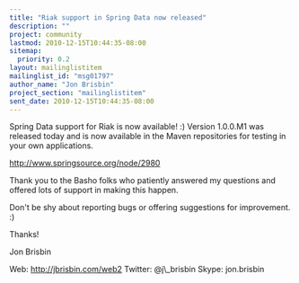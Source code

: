 ```yaml
---
title: "Riak support in Spring Data now released"
description: ""
project: community
lastmod: 2010-12-15T10:44:35-08:00
sitemap:
  priority: 0.2
layout: mailinglistitem
mailinglist_id: "msg01797"
author_name: "Jon Brisbin"
project_section: "mailinglistitem"
sent_date: 2010-12-15T10:44:35-08:00
---
```



Spring Data support for Riak is now available! :) Version 1.0.0.M1 was released 
today and is now available in the Maven repositories for testing in your own 
applications.

http://www.springsource.org/node/2980

Thank you to the Basho folks who patiently answered my questions and offered 
lots of support in making this happen.

Don't be shy about reporting bugs or offering suggestions for improvement. :)

Thanks!

Jon Brisbin

 Web: http://jbrisbin.com/web2
 Twitter: @j\\_brisbin
 Skype: jon.brisbin

